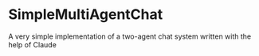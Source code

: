 # SimpleMultiAgentChat
A very simple implementation of a two-agent chat system written with the help of Claude
